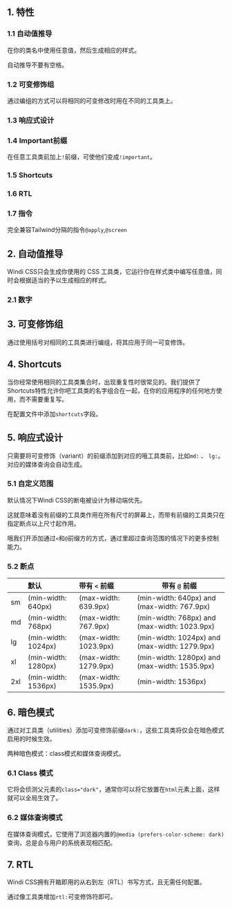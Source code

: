 ## 1. 特性

### 1.1 自动值推导

在你的类名中使用任意值，然后生成相应的样式。

自动推导不要有空格。

### 1.2 可变修饰组

通过编组的方式可以将相同的可变修改时用在不同的工具类上。

### 1.3 响应式设计

### 1.4 Important前缀

在任意工具类前加上`!`前缀，可使他们变成`!important`。

### 1.5 Shortcuts

### 1.6 RTL

### 1.7 指令

完全兼容Tailwind分隔的指令`@apply`,`@screen`

## 2. 自动值推导

Windi CSS只会生成你使用的 CSS 工具类，它运行你在样式类中编写任意值，同时会根据适当的予以生成相应的样式。

### 2.1 数字

## 3. 可变修饰组

通过使用括号对相同的工具类进行编组，将其应用于同一可变修饰。

## 4. Shortcuts

当你经常使用相同的工具类集合时，出现重复性时很常见的。我们提供了Shortcuts特性允许你吧工具类的名字组合在一起，在你的应用程序的任何地方使用，而不需要重复写。

在配置文件中添加`shortcuts`字段。

## 5. 响应式设计

只需要将可变修饰（variant）的前缀添加到对应的哦工具类前，比如`md:` 、 `lg:`。对应的媒体查询会自动生成。

### 5.1 自定义范围

默认情况下Windi CSS的断电被设计为移动端优先。

这就意味着没有前缀的工具类作用在所有尺寸的屏幕上，而带有前缀的工具类只在指定断点以上尺寸起作用。

哦我们开添加通过`<`和`@`前缀方的方式，通过里超过查询范围的情况下的更多控制能力。

### 5.2 断点

|      | 默认                | 带有 `<` 前缀         | 带有 `@` 前缀                                 |
| :--- | :------------------ | :-------------------- | --------------------------------------------- |
| sm   | (min-width: 640px)  | (max-width: 639.9px)  | (min-width: 640px) and (max-width: 767.9px)   |
| md   | (min-width: 768px)  | (max-width: 767.9px)  | (min-width: 768px) and (max-width: 1023.9px)  |
| lg   | (min-width: 1024px) | (max-width: 1023.9px) | (min-width: 1024px) and (max-width: 1279.9px) |
| xl   | (min-width: 1280px) | (max-width: 1279.9px) | (min-width: 1280px) and (max-width: 1535.9px) |
| 2xl  | (min-width: 1536px) | (max-width: 1535.9px) | (min-width: 1536px)                           |

## 6. 暗色模式

通过对工具类（utilities）添加可变修饰前缀`dark:`，这些工具类将仅会在暗色模式启用的时候生效。

两种暗色模式：class模式和媒体查询模式。

### 6.1 Class 模式

它将会侦测父元素的`class="dark"`，通常你可以将它放置在`html`元素上面，这样就可以全局生效了。

### 6.2 媒体查询模式

在媒体查询模式，它使用了浏览器内置的`@media (prefers-color-scheme: dark)`查询，总是会与用户的系统表现相匹配。

## 7. RTL

Windi CSS拥有开箱即用的从右到左（RTL）书写方式，且无需任何配置。

通过像工具类增加`rtl:`可变修饰符即可。